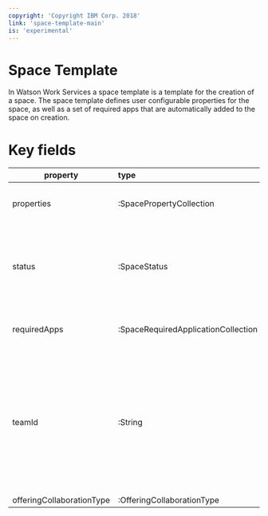 ```yaml
---
copyright: 'Copyright IBM Corp. 2018'
link: 'space-template-main'
is: 'experimental'
---
```


# Space Template

In Watson Work Services a space template is a template for the creation of a space.
The space template defines user configurable properties for the space, 
as well as a set of required apps that are automatically added to the space on creation.

# Key fields

| property      | type          | description  |
| ------------- |:------------- |:-----|
| properties |:SpacePropertyCollection |:There are three types of properties in a space template: List, Boolean, and Text.|
| status |:SpaceStatus |:Status is a special list style attribute on the template. Status consists of a list of values that can be used to describe the state of the space; for example, open, closed, archived.|
| requiredApps |:SpaceRequiredApplicationCollection |:Required apps define a set of applications (by ID) that are added to each new space on creation.|
| teamId |:String |:teamId and offeringCollaborationType describe the team in which the space will be created. These values are derived either from the offering with which the template is associated (in the case of an offering template) or from the user who created the template (in the case of a user-created custom template).|
| offeringCollaborationType |:OfferingCollaborationType |:See teamId description|
